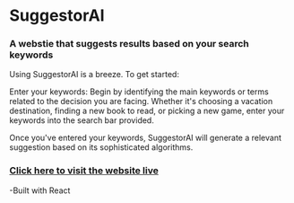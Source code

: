 # SuggestorAI

### A webstie that suggests results based on your search keywords

Using SuggestorAI is a breeze. To get started:

Enter your keywords: Begin by identifying the main keywords or terms related to the decision you are facing. Whether it's choosing a vacation destination, finding a new book to read, or picking a new game, enter your keywords into the search bar provided.

Once you've entered your keywords, SuggestorAI will generate a relevant suggestion based on its sophisticated algorithms.

### [Click here to visit the website live](https://blackthorn11.github.io/SuggestorAI)

-Built with React
